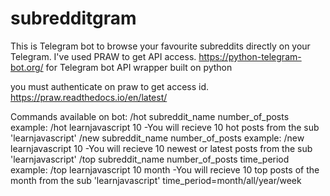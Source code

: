 # subredditgram
This is Telegram bot to browse your favourite subreddits directly on your Telegram.
I've used PRAW to get API access. 
https://python-telegram-bot.org/ for Telegram bot API wrapper built on python

you must authenticate on praw to get access id. https://praw.readthedocs.io/en/latest/

Commands available on bot:
/hot subreddit_name number_of_posts                 example: /hot learnjavascript 10 -You will recieve 10 hot posts from the sub 'learnjavascript'
/new subreddit_name number_of_posts                 example: /new learnjavascript 10 -You will recieve 10 newest or latest posts from the sub 'learnjavascript'
/top subreddit_name number_of_posts time_period     example: /top learnjavascript 10 month -You will recieve 10 top posts of the month from the sub 'learnjavascript'
                                    time_period=month/all/year/week
